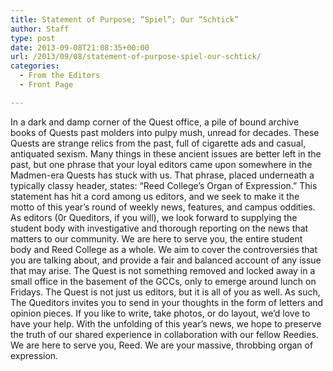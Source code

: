 ```yaml
---
title: Statement of Purpose; “Spiel”; Our “Schtick”
author: Staff
type: post
date: 2013-09-08T21:08:35+00:00
url: /2013/09/08/statement-of-purpose-spiel-our-schtick/
categories:
  - From the Editors
  - Front Page

---
```

In a dark and damp corner of the Quest office, a pile of bound archive books of Quests past molders into pulpy mush, unread for decades. These Quests are strange relics from the past, full of cigarette ads and casual, antiquated sexism. Many things in these ancient issues are better left in the past, but one phrase that your loyal editors came upon somewhere in the Madmen-era Quests has stuck with us. That phrase, placed underneath a typically classy header, states: “Reed College’s Organ of Expression.” This statement has hit a cord among us editors, and we seek to make it the motto of this year’s round of weekly news, features, and campus oddities. As editors (0r Queditors, if you will), we look forward to supplying the student body with investigative and thorough reporting on the news that matters to our community. We are here to serve you, the entire student body and Reed College as a whole. We aim to cover the controversies that you are talking about, and provide a fair and balanced account of any issue that may arise. The Quest is not something removed and locked away in a small office in the basement of the GCCs, only to emerge around lunch on Fridays. The Quest is not just us editors, but it is all of you as well. As such, The Queditors invites you to send in your thoughts in the form of letters and opinion pieces. If you like to write, take photos, or do layout, we’d love to have your help. With the unfolding of this year’s news, we hope to preserve the truth of our shared experience in collaboration with our fellow Reedies. We are here to serve you, Reed. We are your massive, throbbing organ of expression.